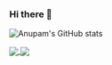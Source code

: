 ### Hi there 👋

<!--
**anupammaurya6767/anupammaurya6767** is a ✨ _special_ ✨ repository because its `README.md` (this file) appears on your GitHub profile.

Here are some ideas to get you started:

- 🔭 I’m currently working on Kuki
- 🌱 I’m currently learning Node.js
- 👯 I’m looking to collaborate on Awesome Projects
- 🤔 I’m looking for help with..
- 💬 Ask me about ...
- 📫 How to reach me:
- 😄 Pronouns: ...
- ⚡ Fun fact: ...
-->
![Anupam's GitHub stats](https://github-readme-stats.vercel.app/api?username=anupammaurya6767&count_private=true)


<a href="https://github.com/anupammaurya6767/AUV">
  <img align="center" src="https://github-readme-stats.vercel.app/api/pin/?username=anupammaurya6767&repo=AUV" />
</a>
<a href="https://github.com/anupammaurya6767/Kuki">
  <img align="center" src="https://github-readme-stats.vercel.app/api/pin/?username=anupammaurya6767&repo=Kuki" />
</a>
